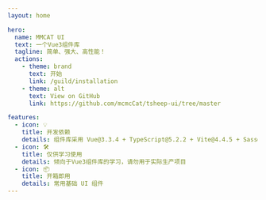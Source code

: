 ```yaml
---
layout: home

hero:
  name: MMCAT UI
  text: 一个Vue3组件库
  tagline: 简单、强大、高性能！
  actions:
    - theme: brand
      text: 开始
      link: /guild/installation
    - theme: alt
      text: View on GitHub
      link: https://github.com/mcmcCat/tsheep-ui/tree/master

features:
  - icon: 💡
    title: 开发依赖
    details: 组件库采用 Vue@3.3.4 + TypeScript@5.2.2 + Vite@4.4.5 + Sass@1.66.1 实现
  - icon: 🛠️
    title: 仅供学习使用
    details: 倾向于Vue3组件库的学习，请勿用于实际生产项目
  - icon: 📦
    title: 开箱即用
    details: 常用基础 UI 组件
---
```

